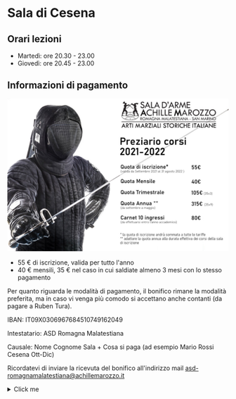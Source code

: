 # Sala di Cesena

## Orari lezioni
- Martedì: ore 20.30 - 23.00
- Giovedì: ore 20.45 - 23.00

## Informazioni di pagamento
![](/assets/img/costi.jpg)
- 55 € di iscrizione, valida per tutto l'anno
- 40 € mensili, 35 € nel caso in cui saldiate almeno 3 mesi con lo stesso pagamento

Per quanto riguarda le modalità di pagamento, il bonifico rimane la modalità preferita, ma in caso vi venga più comodo si accettano anche contanti (da pagare a Ruben Tura).

IBAN: IT09X0306967684510749162049

Intestatario: ASD Romagna Malatestiana

Causale: Nome Cognome Sala + Cosa si paga (ad esempio Mario Rossi Cesena Ott-Dic)

Ricordatevi di inviare la ricevuta del bonifico all'indirizzo mail asd-romagnamalatestiana@achillemarozzo.it

<details>
  <summary>Click me</summary>
  
  <p>

  ### Heading
  1. Foo
  2. Bar
     * Baz
     * Qux

  ### Some Code
  ```js
  function logSomething(something) {
    console.log('Something', something);
  }
  ```

  </p>    

</details>